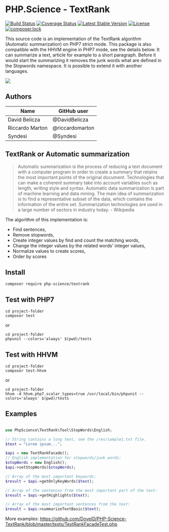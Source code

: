 # PHP.Science - TextRank

[![Build Status](https://travis-ci.org/DavidBelicza/PHP-Science-TextRank.svg?branch=master)](https://travis-ci.org/DavidBelicza/PHP-Science-TextRank)
[![Coverage Status](https://coveralls.io/repos/github/DavidBelicza/PHP-Science-TextRank/badge.svg?branch=master)](https://coveralls.io/github/DavidBelicza/PHP-Science-TextRank?branch=master)
[![Latest Stable Version](https://poser.pugx.org/php-science/textrank/v/stable.svg)](https://packagist.org/packages/php-science/textrank)
[![License](https://img.shields.io/badge/license-MIT-33CCFF.svg)](https://opensource.org/licenses/MIT)
[![composer.lock](https://poser.pugx.org/php-science/textrank/composerlock)](https://packagist.org/packages/php-science/textrank)

This source code is an implementation of the TextRank algorithm (Automatic summarization) on PHP7 strict mode. This package is also compatible with the HHVM engine in PHP7 mode, see the details below. It can summarize a text, article for example to a short paragraph. Before it would start the summarizing it removes the junk words what are defined in the Stopwords namespace. It is possible to extend it with another languages.

<img src="http://i.picresize.com/images/2018/01/09/KXAWm.png" />

## Authors

Name | GitHub user
--- | ---
David Belicza | @DavidBelicza
Riccardo Marton | @riccardomarton
Syndesi | @Syndesi 

## TextRank or Automatic summarization
> Automatic summarization is the process of reducing a text document with a computer program in order to create a summary that retains the most important points of the original document. Technologies that can make a coherent summary take into account variables such as length, writing style and syntax. Automatic data summarization is part of machine learning and data mining. The main idea of summarization is to find a representative subset of the data, which contains the information of the entire set. Summarization technologies are used in a large number of sectors in industry today. - Wikipedia

The algorithm of this implementation is:
* Find sentences,
* Remove stopwords,
* Create integer values by find and count the matching words,
* Change the integer values by the related words' integer values,
* Normalize values to create scores,
* Order by scores

## Install
```
composer require php-science/textrank
```

## Test with PHP7
```
cd project-folder
composer test
```
or
```
cd project-folder
phpunit --colors='always' $(pwd)/tests
```

## Test with HHVM
```
cd project-folder
composer test-hhvm
```
or
```
cd project-folder
hhvm -d hhvm.php7.scalar_types=true /usr/local/bin/phpunit --colors='always' $(pwd)/tests
```

## Examples
```php

use PhpScience\TextRank\Tool\StopWords\English;

// String contains a long text, see the /res/sample1.txt file.
$text = "Lorem ipsum...";

$api = new TextRankFacade();
// English implementation for stopwords/junk words:
$stopWords = new English();
$api->setStopWords($stopWords);

// Array of the most important keywords:
$result = $api->getOnlyKeyWords($text); 

// Array of the sentences from the most important part of the text:
$result = $api->getHighlights($text); 

// Array of the most important sentences from the text:
$result = $api->summarizeTextBasic($text);
```
More examples: https://github.com/DoveID/PHP-Science-TextRank/blob/master/tests/TextRankFacadeTest.php
